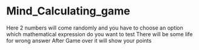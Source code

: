 # Mind_Calculating_game
Here 2 numbers will come randomly and you have to choose an option which mathematical expression do you want to test
There will be some life for wrong answer
After Game over it will show your points
